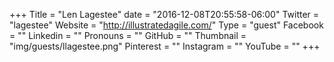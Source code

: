 +++
Title = "Len Lagestee"
date = "2016-12-08T20:55:58-06:00"
Twitter = "lagestee"
Website = "http://illustratedagile.com/"
Type = "guest"
Facebook = ""
Linkedin = ""
Pronouns = ""
GitHub = ""
Thumbnail = "img/guests/llagestee.png"
Pinterest = ""
Instagram = ""
YouTube = ""
+++

